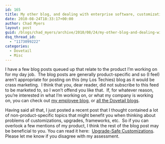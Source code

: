 ```yaml
---
id: 165
title: My other blog, and dealing with enterprise software, customizations, and upgrades
date: 2010-08-24T18:33:17+00:00
author: Chad Myers
layout: post
guid: /blogs/chad_myers/archive/2010/08/24/my-other-blog-and-dealing-with-enterprise-software-customizations-and-upgrades.aspx
dsq_thread_id:
  - "1173099222"
categories:
  - Dovetail
  - Misc
---
```

I have a few blog posts queued up that relate to the product I’m working on for my day job.&#160; The blog posts are generally product-specific and so (I feel) aren’t appropriate for posting on this (my Los Techies) blog as it would be crass marketing.&#160; I think that you, dear reader, did not subscribe to this feed to be marketed to, so I won’t offend you like that.&#160; If, for whatever reason, you’re interested in what I’m working on, or what my company is working on, you can check out [my employee blog](http://blogs.dovetailsoftware.com/blogs/cmyers/default.aspx), or [all the Dovetail blogs](http://blogs.dovetailsoftware.com/blogs/).

Having said all that, I just posted a recent post that I thought contained a lot of non-product-specific topics that might benefit you when thinking about problems of customizations, upgrades, frameworks, etc.&#160; So if you can overlook a few mentions of my product, I think the rest of the blog post may be beneficial to you. You can read it here:&#160; [Upgrade-Safe Customizations](http://blogs.dovetailsoftware.com/blogs/cmyers/archive/2010/08/23/upgrade-safe-customizations.aspx).&#160; Please let me know if you disagree with my assessment.